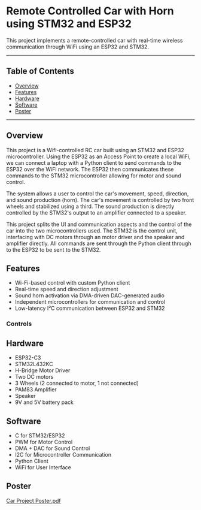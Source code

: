 # Remote Controlled Car with Horn using STM32 and ESP32
This project implements a remote-controlled car with real-time wireless communication through WiFi using an ESP32 and STM32.

---

## Table of Contents
- [Overview](#overview)
- [Features](#features)
- [Hardware](#hardware)
- [Software](#software)
- [Poster](#poster)

---

## Overview
This project is a Wifi-controlled RC car built using an STM32 and ESP32 microcontroller. Using the ESP32 as an Access Point 
to create a local WiFi, we can connect a laptop with a Python client to send commands to the ESP32 over the WiFi network. The
ESP32 then communicates these commands to the STM32 microcontroller allowing for motor and sound control. <br>

The system allows a user to control the car's movement, speed, direction, and sound production (horn). The car's movement is controlled by 
two front wheels and stabilized using a third. The sound production is directly controlled by the STM32's output to an amplifier connected to a speaker. <br>

This project splits the UI and communication aspects and the control of the car into the two microcontrollers used. The STM32 is 
the control unit, interfacing with DC motors through an motor driver and the speaker and amplifier directly. All commands
are sent through the Python client through to the ESP32 to be sent to the STM32.

## Features
- Wi-Fi-based control with custom Python client
- Real-time speed and direction adjustment
- Sound horn activation via DMA-driven DAC-generated audio
- Independent microcontrollers for communication and control
- Low-latency I²C communication between ESP32 and STM32

### Controls

## Hardware
- ESP32-C3
- STM32L432KC
- H-Bridge Motor Driver
- Two DC motors
- 3 Wheels (2 connected to motor, 1 not connected)
- PAM83 Amplifier
- Speaker
- 9V and 5V battery pack
## Software
- C for STM32/ESP32
- PWM for Motor Control
- DMA + DAC for Sound Control
- I2C for Microcontroller Communication
- Python Client
- WiFi for User Interface
## Poster 

[Car Project Poster.pdf](https://github.com/user-attachments/files/21840768/Car.Project.Poster.pdf)
